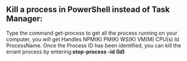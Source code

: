 ## Kill a process in PowerShell instead of Task Manager: 
Type the command get-process to get all the process running on your computer, you will get Handles NPM(K) PM(K) WS(K) VM(M) CPU(s) Id ProcessName. Once the Process ID has been identified, you can kill the errant process by entering:**stop-process -id (Id)**
